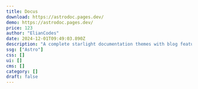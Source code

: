 ```yaml
---
title: Docus
download: https://astrodoc.pages.dev/
demo: https://astrodoc.pages.dev/
price: 123
author: "ElianCodes"
date: 2024-12-01T09:49:03.890Z
description: "A complete starlight documentation themes with blog features."
ssg: ["Astro"]
css: []
ui: []
cms: []
category: []
draft: false
---
```

